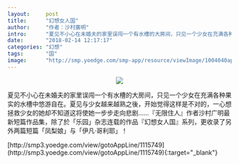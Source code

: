 ```yaml
---
layout:     post
title:      "幻想女人国"
author:     "作者：沙村廣明"
intro:      "夏见不小心在未婚夫的家里误闯一个有水槽的大房间，只见一个少女在充满各种果实的水槽中悠游自在。夏见与少女越来越熟之後，开始觉得这样是不对的，一心想拯救少女的她却不知道这将使她一步步走向悲剧……『无限住人』作者沙村广明最新短篇作品集，除了於「乐园」杂志连载的作品『幻想女人国』系列，更收录了另外两篇短篇「凤梨娘」与「伊凡‧哥利耶」！"
date:       "2018-02-14 12:17:17"
categories: "幻想"
tags:       "国"
image:      "http://smp.yoedge.com/smp-app/resource/viewImage/1004040appline.png"
---
```

<div style="text-align: center">
<p><img src="http://smp.yoedge.com/smp-app/resource/viewImage/1004040appline.png"/></p>
</div>
<p class="post-meta">
<span>夏见不小心在未婚夫的家里误闯一个有水槽的大房间，只见一个少女在充满各种果实的水槽中悠游自在。夏见与少女越来越熟之後，开始觉得这样是不对的，一心想拯救少女的她却不知道这将使她一步步走向悲剧……『无限住人』作者沙村广明最新短篇作品集，除了於「乐园」杂志连载的作品『幻想女人国』系列，更收录了另外两篇短篇「凤梨娘」与「伊凡‧哥利耶」！</span>
</p>
[http://smp3.yoedge.com/view/gotoAppLine/1115749](http://smp3.yoedge.com/view/gotoAppLine/1115749){:target="_blank"}


